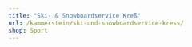```yaml
---
title: "Ski- & Snowboardservice Kreß"
url: /kammerstein/ski-und-snowboardservice-kress/
shop: Sport
---
```

